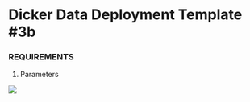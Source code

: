 # Dicker Data Deployment Template #3b


### REQUIREMENTS
1. Parameters

<a href="https://portal.azure.com/#create/Microsoft.Template/uri/https%3A%2F%2Fraw.githubusercontent.com%2Fehhwerd%2Fphase1-domain-controller-plus-workload-vm%2Fmaster%2Foption3b%2Fazuredeploy.json" target="_blank">
    <img src="http://azuredeploy.net/deploybutton.png"/>
</a>
